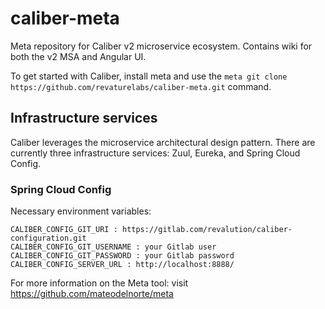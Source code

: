 # caliber-meta
Meta repository for Caliber v2 microservice ecosystem. Contains wiki for both the v2 MSA and Angular UI. 

To get started with Caliber, install meta and use the `meta git clone https://github.com/revaturelabs/caliber-meta.git` command.

## Infrastructure services
Caliber leverages the microservice architectural design pattern. There are currently three infrastructure services: Zuul, Eureka, and Spring Cloud Config.

### Spring Cloud Config
Necessary environment variables: 
```
CALIBER_CONFIG_GIT_URI : https://gitlab.com/revalution/caliber-configuration.git
CALIBER_CONFIG_GIT_USERNAME : your Gitlab user
CALIBER_CONFIG_GIT_PASSWORD : your Gitlab password
CALIBER_CONFIG_SERVER_URL : http://localhost:8888/
```

For more information on the Meta tool: visit https://github.com/mateodelnorte/meta 
